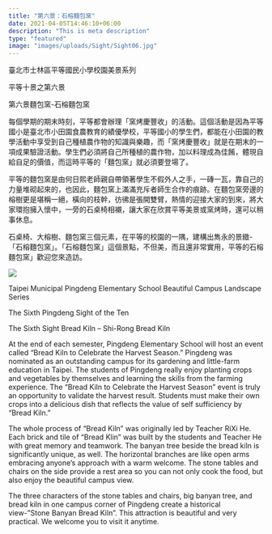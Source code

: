 ```yaml
---
title: "第六景：石榕麵包窯"
date: 2021-04-05T14:46:10+06:00
description: "This is meta description"
type: "featured"
image: "images/uploads/Sight/Sight06.jpg"
---
```


臺北市士林區平等國民小學校園美景系列

平等十景之第六景

第六景麵包窯-石榕麵包窯

每個學期的期末時刻，平等都會辦理「窯烤慶豐收」的活動。這個活動是因為平等國小是臺北市小田園食農教育的績優學校，平等國小的學生們，都能在小田園的教學活動中享受到自己種植農作物的知識與樂趣，而「窯烤慶豐收」就是在期末的一項成果驗證活動。學生們必須將自己所種植的農作物，加以料理成為佳餚，體現自給自足的價值，而這時平等的「麵包窯」就必須要登場了。

平等的麵包窯是由何日熙老師親自帶領著學生不假外人之手，一磚一瓦，靠自己的力量堆砌起來的，也因此，麵包窯上滿滿充斥者師生合作的痕跡。在麵包窯旁邊的榕樹更是堪稱一絕，橫向的枝幹，彷彿是張開雙臂，熱情的迎接大家的到來，將大家環抱擁入懷中，一旁的石桌椅相襯，讓大家在欣賞平等美景或窯烤時，還可以稍事休息。

石桌椅、大榕樹、麵包窯三個元素，在平等的校園的一隅，建構出雋永的景緻-「石榕麵包窯」。「石榕麵包窯」這個景點，不但美，而且還非常實用，平等的石榕麵包窯」歡迎您來造訪。



![](../images/post-img.jpg)

Taipei Municipal Pingdeng Elementary School Beautiful Campus Landscape Series

The Sixth Pingdeng Sight of the Ten

The Sixth Sight Bread Kiln – Shi-Rong Bread Kiln

               
At the end of each semester, Pingdeng Elementary School will host an event called “Bread Kiln to Celebrate the Harvest Season.” Pingdeng was nominated as an outstanding campus for its gardening and little-farm education in Taipei. The students of Pingdeng really enjoy planting crops and vegetables by themselves and learning the skills from the farming experience. The “Bread Kiln to Celebrate the Harvest Season” event is truly an opportunity to validate the harvest result. Students must make their own crops into a delicious dish that reflects the value of self sufficiency by “Bread Kiln.”

The whole process of “Bread Kiln” was originally led by Teacher RiXi He. Each brick and tile of “Bread Klin” was built by the students and Teacher He with great memory and teamwork. The banyan tree beside the bread kiln is significantly unique, as well. The horizontal branches are like open arms embracing anyone’s approach with a warm welcome. The stone tables and chairs on the side provide a rest area so you can not only cook the food, but also enjoy the beautiful campus view.

The three characters of the stone tables and chairs, big banyan tree, and bread kiln in one campus corner of Pingdeng create a historical view-”Stone Banyan Bread Kiln”. This attraction is beautiful and very practical. We welcome you to visit it anytime.



